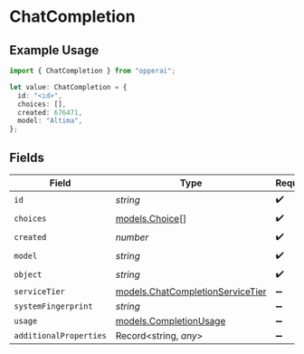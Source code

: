 # ChatCompletion

## Example Usage

```typescript
import { ChatCompletion } from "opperai";

let value: ChatCompletion = {
  id: "<id>",
  choices: [],
  created: 676471,
  model: "Altima",
};
```

## Fields

| Field                                                                      | Type                                                                       | Required                                                                   | Description                                                                |
| -------------------------------------------------------------------------- | -------------------------------------------------------------------------- | -------------------------------------------------------------------------- | -------------------------------------------------------------------------- |
| `id`                                                                       | *string*                                                                   | :heavy_check_mark:                                                         | N/A                                                                        |
| `choices`                                                                  | [models.Choice](../models/choice.md)[]                                     | :heavy_check_mark:                                                         | N/A                                                                        |
| `created`                                                                  | *number*                                                                   | :heavy_check_mark:                                                         | N/A                                                                        |
| `model`                                                                    | *string*                                                                   | :heavy_check_mark:                                                         | N/A                                                                        |
| `object`                                                                   | *string*                                                                   | :heavy_check_mark:                                                         | N/A                                                                        |
| `serviceTier`                                                              | [models.ChatCompletionServiceTier](../models/chatcompletionservicetier.md) | :heavy_minus_sign:                                                         | N/A                                                                        |
| `systemFingerprint`                                                        | *string*                                                                   | :heavy_minus_sign:                                                         | N/A                                                                        |
| `usage`                                                                    | [models.CompletionUsage](../models/completionusage.md)                     | :heavy_minus_sign:                                                         | N/A                                                                        |
| `additionalProperties`                                                     | Record<string, *any*>                                                      | :heavy_minus_sign:                                                         | N/A                                                                        |